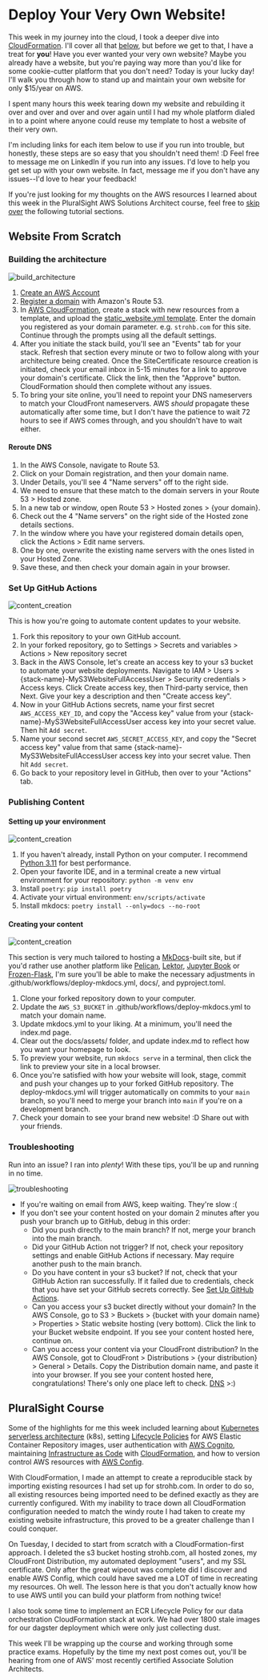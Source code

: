 # Deploy Your Very Own Website!

This week in my journey into the cloud, I took a deeper dive into [CloudFormation](https://aws.amazon.com/cloudformation/). I'll cover all that [below](#pluralsight-course), but before we get to that, I have a treat for **you**! Have you ever wanted your very own website? Maybe you already have a website, but you're paying way more than you'd like for some cookie-cutter platform that you don't need? Today is your lucky day! I'll walk you through how to stand up and maintain your own website for only $15/year on AWS.

I spent many hours this week tearing down my website and rebuilding it over and over and over and over again until I had my whole platform dialed in to a point where anyone could reuse my template to host a website of their very own.

I'm including links for each item below to use if you run into trouble, but honestly, these steps are so easy that you shouldn't need them! :D
Feel free to message me on LinkedIn if you run into any issues. I'd love to help you get set up with your own website. In fact, message me if you don't have any issues--I'd love to hear your feedback!

If you're just looking for my thoughts on the AWS resources I learned about this week in the PluralSight AWS Solutions Architect course, feel free to [skip over](#pluralsight-course) the following tutorial sections.

## Website From Scratch
### Building the architecture

![build_architecture](../../../assets/build_architecture.png)

1. [Create an AWS Account](https://portal.aws.amazon.com/billing/signup#/start/email)
2. [Register a domain](https://docs.aws.amazon.com/Route53/latest/DeveloperGuide/domain-register.html) with Amazon's Route 53.
3. In [AWS CloudFormation](https://aws.amazon.com/cloudformation/), create a stack with new resources from a template, and upload the [static_website.yml template](https://github.com/brianjstroh/strohb/blob/main/.aws/static_website.yml). Enter the domain you registered as your domain parameter. e.g. `strohb.com` for this site. Continue through the prompts using all the default settings.
4. After you initiate the stack build, you'll see an "Events" tab for your stack. Refresh that section every minute or two to follow along with your architecture being created. Once the SiteCertificate resource creation is initiated, check your email inbox in 5-15 minutes for a link to approve your domain's certificate. Click the link, then the "Approve" button. CloudFormation should then complete without any issues.
5. To bring your site online, you'll need to repoint your DNS nameservers to match your CloudFront nameservers. AWS _should_ propagate these automatically after some time, but I don't have the patience to wait 72 hours to see if AWS comes through, and you shouldn't have to wait either.

#### Reroute DNS
1. In the AWS Console, navigate to Route 53.
2. Click on your Domain registration, and then your domain name.
3. Under Details, you'll see 4 "Name servers" off to the right side.
4. We need to ensure that these match to the domain servers in your Route 53 > Hosted zone.
5. In a new tab or window, open Route 53 > Hosted zones > {your domain}.
6. Check out the 4 "Name servers" on the right side of the Hosted zone details sections.
7. In the window where you have your registered domain details open, click the Actions > Edit name servers.
8. One by one, overwrite the existing name servers with the ones listed in your Hosted Zone.
9. Save these, and then check your domain again in your browser.

### Set Up GitHub Actions

![content_creation](../../../assets/action.png)

This is how you're going to automate content updates to your website.

1. Fork this repository to your own GitHub account.
2. In your forked repository, go to Settings > Secrets and variables > Actions > New repository secret
3. Back in the AWS Console, let's create an access key to your s3 bucket to automate your website deployments. Navigate to IAM > Users > {stack-name}-MyS3WebsiteFullAccessUser > Security credentials > Access keys. Click Create access key, then Third-party service, then Next. Give your key a description and then "Create access key".
4. Now in your GitHub Actions secrets, name your first secret `AWS_ACCESS_KEY_ID`, and copy the "Access key" value from your {stack-name}-MyS3WebsiteFullAccessUser access key into your secret value. Then hit `Add secret`.
5. Name your second secret `AWS_SECRET_ACCESS_KEY`, and copy the "Secret access key" value from that same {stack-name}-MyS3WebsiteFullAccessUser access key into your secret value. Then hit `Add secret`.
6. Go back to your repository level in GitHub, then over to your "Actions" tab.

### Publishing Content

#### Setting up your environment

![content_creation](../../../assets/setup_environment.png)

1. If you haven't already, install Python on your computer. I recommend [Python 3.11](https://www.python.org/downloads/release/python-3117/) for best performance.
2. Open your favorite IDE, and in a terminal create a new virtual environment for your repository: ```python -m venv env```
3. Install `poetry`: ```pip install poetry```
4. Activate your virtual environment: ```env/scripts/activate```
5. Install mkdocs: ```poetry install --only=docs --no-root```

#### Creating your content

![content_creation](../../../assets/content_creation.png)

This section is very much tailored to hosting a [MkDocs](https://www.mkdocs.org/)-built site, but if you'd rather use another platform like [Pelican](https://getpelican.com/), [Lektor](https://www.getlektor.com/), [Jupyter Book](https://jupyterbook.org/en/stable/intro.html) or [Frozen-Flask](https://frozen-flask.readthedocs.io/en/latest/), I'm sure you'll be able to make the necessary adjustments in .github/workflows/deploy-mkdocs.yml, docs/, and pyproject.toml.

1. Clone your forked repository down to your computer.
2. Update the `AWS_S3_BUCKET` in .github/workflows/deploy-mkdocs.yml to match your domain name.
3. Update mkdocs.yml to your liking. At a minimum, you'll need the index.md page.
4. Clear out the docs/assets/ folder, and update index.md to reflect how you want your homepage to look.
5. To preview your website, run `mkdocs serve` in a terminal, then click the link to preview your site in a local browser.
6. Once you're satisfied with how your website will look, stage, commit and push your changes up to your forked GitHub repository. The deploy-mkdocs.yml will trigger automatically on commits to your `main` branch, so you'll need to merge your branch into `main` if you're on a development branch.
7. Check your domain to see your brand new website! :D Share out with your friends.

### Troubleshooting
Run into an issue? I ran into _plenty_! With these tips, you'll be up and running in no time.

![troubleshooting](../../../assets/troubleshooting.png)


- If you're waiting on email from AWS, keep waiting. They're slow :(
- If you don't see your content hosted on your domain 2 minutes after you push your branch up to GitHub, debug in this order:
    - Did you push directly to the main branch? If not, merge your branch into the main branch.
    - Did your GitHub Action not trigger? If not, check your repository settings and enable GitHub Actions if necessary. May require another push to the main branch.
    - Do you have content in your s3 bucket? If not, check that your GitHub Action ran successfully. If it failed due to credentials, check that you have set your GitHub secrets correctly. See [Set Up GitHub Actions](#set-up-github-actions).
    - Can you access your s3 bucket directly without your domain? In the AWS Console, go to S3 > Buckets > {bucket with your domain name} > Properties > Static website hosting (very bottom). Click the link to your Bucket website endpoint. If you see your content hosted here, continue on.
    - Can you access your content via your CloudFront distribution? In the AWS Console, got to CloudFront > Distributions > {your distribution} > General > Details. Copy the Distribution domain name, and paste it into your browser. If you see your content hosted here, congratulations! There's only one place left to check. [DNS](#reroute-dns) >:)

## PluralSight Course

Some of the highlights for me this week included learning about [Kubernetes serverless architecture](https://aws.amazon.com/eks/) (k8s), setting [Lifecycle Policies](https://docs.aws.amazon.com/AmazonECR/latest/userguide/LifecyclePolicies.html) for AWS Elastic Container Repository images, user authentication with [AWS Cognito](https://aws.amazon.com/cognito/), maintaining [Infrastructure as Code](https://www.redhat.com/en/topics/automation/what-is-infrastructure-as-code-iac) with [CloudFormation](https://aws.amazon.com/cloudformation/), and how to version control AWS resources with [AWS Config](https://aws.amazon.com/config/).

With CloudFormation, I made an attempt to create a reproducible stack by importing existing resources I had set up for strohb.com. In order to do so, all existing resources being imported need to be defined exactly as they are currently configured. With my inability to trace down all CloudFormation configuration needed to match the windy route I had taken to create my existing website infrastructure, this proved to be a greater challenge than I could conquer.

On Tuesday, I decided to start from scratch with a CloudFormation-first approach. I deleted the s3 bucket hosting strohb.com, all hosted zones, my CloudFront Distribution, my automated deployment "users", and my SSL certificate. Only after the great wipeout was complete did I discover and enable AWS Config, which could have saved me a LOT of time in recreating my resources. Oh well. The lesson here is that you don't actually know how to use AWS until you can build your platform from nothing twice!

I also took some time to implement an ECR Lifecycle Policy for our data orchestration CloudFormation stack at work. We had over 1800 stale images for our dagster deployment which were only just collecting dust.

This week I'll be wrapping up the course and working through some practice exams. Hopefully by the time my next post comes out, you'll be hearing from one of AWS' most recently certified Associate Solution Architects.
